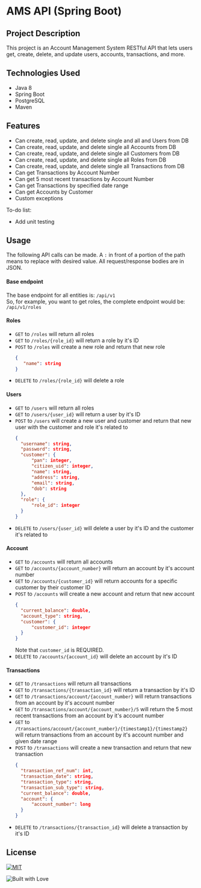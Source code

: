 # AMS API (Spring Boot)

## Project Description

This project is an Account Management System RESTful API that lets users get, create, delete, and update users, accounts, transactions, and more.

## Technologies Used

- Java 8
- Spring Boot
- PostgreSQL
- Maven

## Features

- Can create, read, update, and delete single and all and Users from DB
- Can create, read, update, and delete single all Accounts from DB
- Can create, read, update, and delete single all Customers from DB
- Can create, read, update, and delete single all Roles from DB
- Can create, read, update, and delete single all Transactions from DB
- Can get Transactions by Account Number
- Can get 5 most recent transactions by Account Number
- Can get Transactions by specified date range
- Can get Accounts by Customer
- Custom exceptions

To-do list:

- Add unit testing

## Usage

The following API calls can be made.
A `:` in front of a portion of the path means to replace with desired value.
All request/response bodies are in JSON.

#### Base endpoint
The base endpoint for all entities is: `/api/v1`<br>
So, for example, you want to get roles, the complete endpoint would be: `/api/v1/roles`

#### Roles

- `GET` to `/roles` will return all roles
- `GET` to `/roles/{role_id}` will return a role by it's ID 
- `POST` to `/roles` will create a new role and return that new role
  ```JSON
  {
     "name": string
  }
  ```
- `DELETE` to `/roles/{role_id}` will delete a role


#### Users

- `GET` to `/users` will return all roles
- `GET` to `/users/{user_id}` will return a user by it's ID 
- `POST` to `/users` will create a new user and customer and return that new user with the customer and role it's related to
  ```JSON
  {
    "username": string,
    "password": string,
    "customer": {
        "pan": integer,
        "citizen_uid": integer,
        "name": string,
        "address": string,
        "email": string,
        "dob": string
    },
    "role": {
        "role_id": integer
    }
  }
  ```
- `DELETE` to `/users/{user_id}` will delete a user by it's ID and the customer it's related to

#### Account

- `GET` to `/accounts` will return all accounts
- `GET` to `/accounts/{account_number}` will return an account by it's account number
- `GET` to `/accounts/{customer_id}` will return accounts for a specific customer by their customer ID
- `POST` to `/accounts` will create a new account and return that new account
  ```JSON
  {
    "current_balance": double,
    "account_type": string,
    "customer": {
        "customer_id": integer
    }
  }
  ```
  Note that `customer_id` is REQUIRED.
- `DELETE` to `/accounts/{account_id}` will delete an account by it's ID

#### Transactions

- `GET` to `/transactions` will return all transactions
- `GET` to `/transactions/{transaction_id}` will return a transaction by it's ID
- `GET` to `/transactions/account/{account_number}` will return transactions from an account by it's account number
- `GET` to `/transactions/account/{account_number}/5` will return the 5 most recent transactions from an account by it's account number
- `GET` to `/transactions/account/{account_number}/{timestamp1}/{timestamp2}` will return transactions from an account by it's account number and given date range
- `POST` to `/transactions` will create a new transaction and return that new transaction
  ```JSON
  {
    "transaction_ref_num": int,
    "transaction_date": string,
    "transaction_type": string,
    "transaction_sub_type": string,
    "current_balance": double,
    "account": {
        "account_number": long
    }
  }
  ```
- `DELETE` to `/transactions/{transaction_id}` will delete a transaction by it's ID


## License

[![MIT](https://img.shields.io/github/license/RevatureRobert/2106Jun07RNCN-2-p2-be?style=for-the-badge)](https://github.com/RevatureRobert/2106Jun07RNCN-2-p2-be/blob/417cce5cafa0f36f638b138d9709e1a17a31215a/LICENSE)

![Built with Love](https://forthebadge.com/images/badges/built-with-love.svg)
